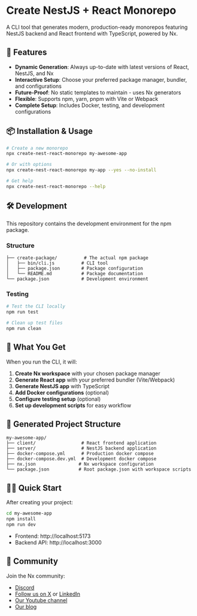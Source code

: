 # Create NestJS + React Monorepo

A CLI tool that generates modern, production-ready monorepos featuring NestJS backend and React frontend with TypeScript, powered by Nx.

## 🚀 Features

- **Dynamic Generation**: Always up-to-date with latest versions of React, NestJS, and Nx
- **Interactive Setup**: Choose your preferred package manager, bundler, and configurations
- **Future-Proof**: No static templates to maintain - uses Nx generators
- **Flexible**: Supports npm, yarn, pnpm with Vite or Webpack
- **Complete Setup**: Includes Docker, testing, and development configurations

## 📦 Installation & Usage

```bash
# Create a new monorepo
npx create-nest-react-monorepo my-awesome-app

# Or with options
npx create-nest-react-monorepo my-app --yes --no-install

# Get help
npx create-nest-react-monorepo --help
```

## 🛠️ Development

This repository contains the development environment for the npm package.

### Structure

```
├── create-package/          # The actual npm package
│   ├── bin/cli.js          # CLI tool
│   ├── package.json        # Package configuration
│   └── README.md           # Package documentation
└── package.json            # Development environment
```

### Testing

```bash
# Test the CLI locally
npm run test

# Clean up test files
npm run clean
```

## 🌟 What You Get

When you run the CLI, it will:

1. **Create Nx workspace** with your chosen package manager
2. **Generate React app** with your preferred bundler (Vite/Webpack)
3. **Generate NestJS app** with TypeScript
4. **Add Docker configurations** (optional)
5. **Configure testing setup** (optional)
6. **Set up development scripts** for easy workflow

## 📁 Generated Project Structure

```
my-awesome-app/
├── client/                 # React frontend application
├── server/                 # NestJS backend application
├── docker-compose.yml      # Production docker compose
├── docker-compose.dev.yml  # Development docker compose
├── nx.json                # Nx workspace configuration
└── package.json           # Root package.json with workspace scripts
```

## 🏃‍♂️ Quick Start

After creating your project:

```bash
cd my-awesome-app
npm install
npm run dev
```

- Frontend: http://localhost:5173
- Backend API: http://localhost:3000

## 🌟 Community

Join the Nx community:
- [Discord](https://go.nx.dev/community)
- [Follow us on X](https://twitter.com/nxdevtools) or [LinkedIn](https://www.linkedin.com/company/nrwl)
- [Our Youtube channel](https://www.youtube.com/@nxdevtools)
- [Our blog](https://nx.dev/blog?utm_source=nx_project&utm_medium=readme&utm_campaign=nx_projects)
